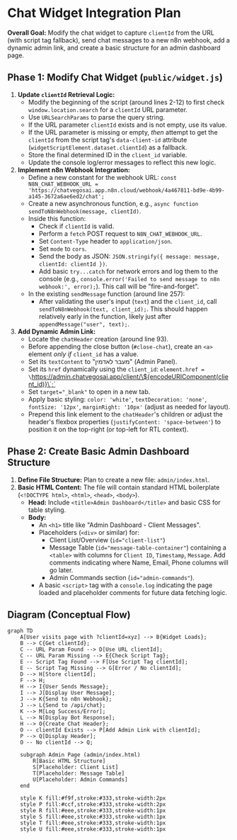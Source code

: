 # Chat Widget Integration Plan

**Overall Goal:** Modify the chat widget to capture `clientId` from the URL (with script tag fallback), send chat messages to a new n8n webhook, add a dynamic admin link, and create a basic structure for an admin dashboard page.

## Phase 1: Modify Chat Widget (`public/widget.js`)

1.  **Update `clientId` Retrieval Logic:**
    *   Modify the beginning of the script (around lines 2-12) to first check `window.location.search` for a `clientId` URL parameter.
    *   Use `URLSearchParams` to parse the query string.
    *   If the URL parameter `clientId` exists and is not empty, use its value.
    *   If the URL parameter is missing or empty, *then* attempt to get the `clientId` from the script tag's `data-client-id` attribute (`widgetScriptElement.dataset.clientId`) as a fallback.
    *   Store the final determined ID in the `client_id` variable.
    *   Update the console log/error messages to reflect this new logic.
2.  **Implement n8n Webhook Integration:**
    *   Define a new constant for the webhook URL: `const N8N_CHAT_WEBHOOK_URL = 'https://chatvegosai.app.n8n.cloud/webhook/4a467811-bd9e-4b99-a145-3672a6ae6ed2/chat';`
    *   Create a new asynchronous function, e.g., `async function sendToN8nWebhook(message, clientId)`.
    *   Inside this function:
        *   Check if `clientId` is valid.
        *   Perform a `fetch` POST request to `N8N_CHAT_WEBHOOK_URL`.
        *   Set `Content-Type` header to `application/json`.
        *   Set `mode` to `cors`.
        *   Send the body as JSON: `JSON.stringify({ message: message, clientId: clientId })`.
        *   Add basic `try...catch` for network errors and log them to the console (e.g., `console.error('Failed to send message to n8n webhook:', error);`). This call will be "fire-and-forget".
    *   In the existing `sendMessage` function (around line 257):
        *   After validating the user's input (`text`) and the `client_id`, call `sendToN8nWebhook(text, client_id);`. This should happen relatively early in the function, likely just after `appendMessage("user", text);`.
3.  **Add Dynamic Admin Link:**
    *   Locate the `chatHeader` creation (around line 93).
    *   Before appending the close button (`#close-chat`), create an `<a>` element *only if* `client_id` has a value.
    *   Set its `textContent` to "מעבר לאדמין" (Admin Panel).
    *   Set its `href` dynamically using the `client_id`: `element.href = \`https://admin.chatvegosai.app/client/\${encodeURIComponent(client_id)}\`;`
    *   Set `target="_blank"` to open in a new tab.
    *   Apply basic styling: `color: 'white'`, `textDecoration: 'none'`, `fontSize: '12px'`, `marginRight: '10px'` (adjust as needed for layout).
    *   Prepend this link element to the `chatHeader`'s children or adjust the header's flexbox properties (`justifyContent: 'space-between'`) to position it on the top-right (or top-left for RTL context).

## Phase 2: Create Basic Admin Dashboard Structure

1.  **Define File Structure:** Plan to create a new file: `admin/index.html`.
2.  **Basic HTML Content:** The file will contain standard HTML boilerplate (`<!DOCTYPE html>`, `<html>`, `<head>`, `<body>`).
    *   **Head:** Include `<title>Admin Dashboard</title>` and basic CSS for table styling.
    *   **Body:**
        *   An `<h1>` title like "Admin Dashboard - Client Messages".
        *   Placeholders (`<div>` or similar) for:
            *   Client List/Overview (`id="client-list"`)
            *   Message Table (`id="message-table-container"`) containing a `<table>` with columns for `Client ID`, `Timestamp`, `Message`. Add comments indicating where Name, Email, Phone columns will go later.
            *   Admin Commands section (`id="admin-commands"`).
        *   A basic `<script>` tag with a `console.log` indicating the page loaded and placeholder comments for future data fetching logic.

## Diagram (Conceptual Flow)

```mermaid
graph TD
    A[User visits page with ?clientId=xyz] --> B{Widget Loads};
    B --> C{Get clientId};
    C -- URL Param Found --> D[Use URL clientId];
    C -- URL Param Missing --> E{Check Script Tag};
    E -- Script Tag Found --> F[Use Script Tag clientId];
    E -- Script Tag Missing --> G[Error / No clientId];
    D --> H[Store clientId];
    F --> H;
    H --> I{User Sends Message};
    I --> J[Display User Message];
    J --> K{Send to n8n Webhook};
    J --> L{Send to /api/chat};
    K --> M[Log Success/Error];
    L --> N[Display Bot Response];
    H --> O{Create Chat Header};
    O -- clientId Exists --> P[Add Admin Link with clientId];
    P --> Q[Display Header];
    O -- No clientId --> Q;

    subgraph Admin Page (admin/index.html)
        R[Basic HTML Structure]
        S[Placeholder: Client List]
        T[Placeholder: Message Table]
        U[Placeholder: Admin Commands]
    end

    style K fill:#f9f,stroke:#333,stroke-width:2px
    style P fill:#ccf,stroke:#333,stroke-width:2px
    style R fill:#eee,stroke:#333,stroke-width:1px
    style S fill:#eee,stroke:#333,stroke-width:1px
    style T fill:#eee,stroke:#333,stroke-width:1px
    style U fill:#eee,stroke:#333,stroke-width:1px